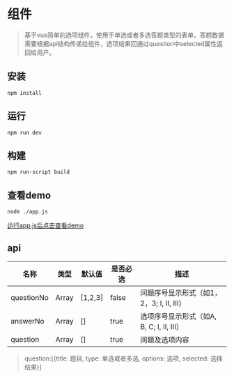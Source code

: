 # 组件

> 基于vue简单的选项组件，使用于单选或者多选答题类型的表单。答题数据需要根据api结构传递给组件，选项结果回通过question中selected属性返回给用户。

## 安装

```
npm install
```

## 运行

```
npm run dev
```

## 构建

```
npm run-script build
```

## 查看demo

```
node ./app.js
```

[运行app.js后点击查看demo](http://localhost:3000/#/)


## api

名称 | 类型 | 默认值 | 是否必选 | 描述
---|--- |--- |--- | ---
questionNo | Array | [1,2,3] | false | 问题序号显示形式（如1，2，3; I, II, III）
answerNo | Array | [] | true | 选项序号显示形式（如A, B, C; I, II, III）
question | Array | [] | true | 问题及选项内容

> question:[{title: 题目, type: 单选或者多选, options: 选项, selected: 选择结果}]
